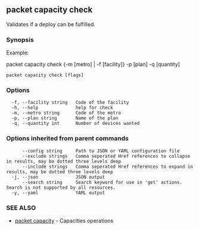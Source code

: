 ## packet capacity check

Validates if a deploy can be fulfilled.

### Synopsis

Example:

packet capacity check {-m [metro] | -f [facility]} -p [plan] -q [quantity]

	

```
packet capacity check [flags]
```

### Options

```
  -f, --facility string   Code of the facility
  -h, --help              help for check
  -m, --metro string      Code of the metro
  -p, --plan string       Name of the plan
  -q, --quantity int      Number of devices wanted
```

### Options inherited from parent commands

```
      --config string     Path to JSON or YAML configuration file
      --exclude strings   Comma seperated Href references to collapse in results, may be dotted three levels deep
      --include strings   Comma seperated Href references to expand in results, may be dotted three levels deep
  -j, --json              JSON output
      --search string     Search keyword for use in 'get' actions. Search is not supported by all resources.
  -y, --yaml              YAML output
```

### SEE ALSO

* [packet capacity](packet_capacity.md)	 - Capacities operations

